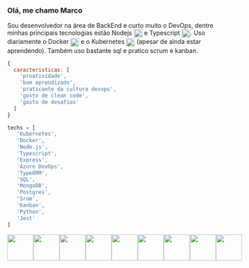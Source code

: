 ### Olá, me chamo Marco

Sou desenvolvedor na área de BackEnd e curto muito o DevOps, dentre minhas principais tecnologias estão Nodejs <img align='center' height=20 width=20 src='https://github.com/simple-icons/simple-icons/blob/develop/icons/nodedotjs.svg'> e Typescript <img align='center' height=20 width=20 src='https://github.com/simple-icons/simple-icons/blob/develop/icons/typescript.svg'>. Uso diariamente o Docker <img align='center' height=20 width=20 src='https://github.com/simple-icons/simple-icons/blob/develop/icons/docker.svg'> e o Kubernetes <img align='center' height=20 width=20 src='https://github.com/simple-icons/simple-icons/blob/develop/icons/kubernetes.svg'> (apesar de ainda estar aprendendo). Também uso bastante sql e pratico scrum e kanban.

```javascript
{
  caracteristicas: [
    'proatividade',
    'bom aprendizado',
    'praticante da cultura devops',
    'gosto de clean code',
    'gosto de desafios'
  ]
}
```
```javascript
techs = [            
   'Kubernetes',
   'Docker',
   'Node.js',
   'Typescript',
   'Express',
   'Azure DevOps',
   'TypeORM',
   'SQL',
   'MongoDB',
   'Postgres',
   'Srum',
   'Kanban',
   'Python', 
   'Jest'
]
```
<div style='display: flex; flex-direction'>
 <img align='center' height=60 width=60 src='https://github.com/simple-icons/simple-icons/blob/develop/icons/kubernetes.svg'>
 <img align='center' height=60 width=60 src='https://github.com/simple-icons/simple-icons/blob/develop/icons/docker.svg'>
 <img align='center' height=60 width=60 src='https://github.com/simple-icons/simple-icons/blob/develop/icons/express.svg'>
 <img align='center' height=60 width=60 src='https://github.com/simple-icons/simple-icons/blob/develop/icons/mongodb.svg'>
 <img align='center' height=60 width=60 src='https://github.com/simple-icons/simple-icons/blob/develop/icons/postgresql.svg'>
 <img align='center' height=60 width=60 src='https://github.com/simple-icons/simple-icons/blob/develop/icons/nodedotjs.svg'>
 <img align='center' height=60 width=60 src='https://github.com/simple-icons/simple-icons/blob/develop/icons/azuredevops.svg'>
 <img align='center' height=60 width=60 src='https://github.com/simple-icons/simple-icons/blob/develop/icons/python.svg'>
 <img align='center' height=60 width=60 src='https://github.com/simple-icons/simple-icons/blob/develop/icons/jest.svg'>
</div>
